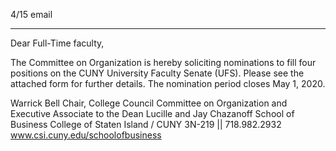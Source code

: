 4/15 email

----

Dear Full-Time faculty,
 
The Committee on Organization is hereby soliciting nominations to fill four positions on the CUNY University Faculty Senate (UFS).
Please see the attached form for further details. The nomination period closes May 1, 2020.
 
Warrick Bell
Chair, College Council Committee on Organization
and
Executive Associate to the Dean
Lucille and Jay Chazanoff School of Business
College of Staten Island / CUNY
3N-219  ||  718.982.2932
www.csi.cuny.edu/schoolofbusiness
 
